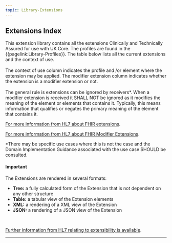```yaml
---
topic: Library-Extensions
---
```

## Extensions Index

This extension library contains all the extensions Clinically and Technically Assured for use with UK Core. The profiles are found in the {{pagelink:Library-Profiles}}. The table below lists all the current extensions and the context of use. 
<br><br>
The context of use column indicates the profile and /or element where the extension may be applied. The modifier extension column indicates whether the extension is a modifier extension or not.
<br><br>
The general rule is extensions can be ignored by receivers*. When a modifier extension is received it SHALL NOT be ignored as it modifies the meaning of the element or elements that contains it. Typically, this means information that qualifies or negates the primary meaning of the element that contains it.

[For more information from HL7 about FHIR extensions](http://hl7.org/fhir/R4/extensibility.html#Extension).

[For more information from HL7 about FHIR Modifier Extensions](http://hl7.org/fhir/R4/extensibility.html#modifierExtension).

*There may be specific use cases where this is not the case and the Domain Implementation Guidance associated with the use case SHOULD be consulted.

<div markdown="span" class="alert alert-warning" role="alert"><h4><i class="fa fa-warning"></i> Important</h4>
The Extensions are rendered in several formats: 
<ul>
<li><b>Tree:</b> a fully calculated form of the Extension that is not dependent on any other structure</li>
<li><b>Table:</b> a tabular view of the Extension elements</li>
<li><b>XML:</b> a rendering of a XML view of the Extension</li>
<li><b>JSON:</b> a rendering of a JSON view of the Extension</li> 
</ul>
<br>

[Further information from HL7 relating to extensibility is available](http://hl7.org/fhir/R4/extensibility.html).

</div>

---